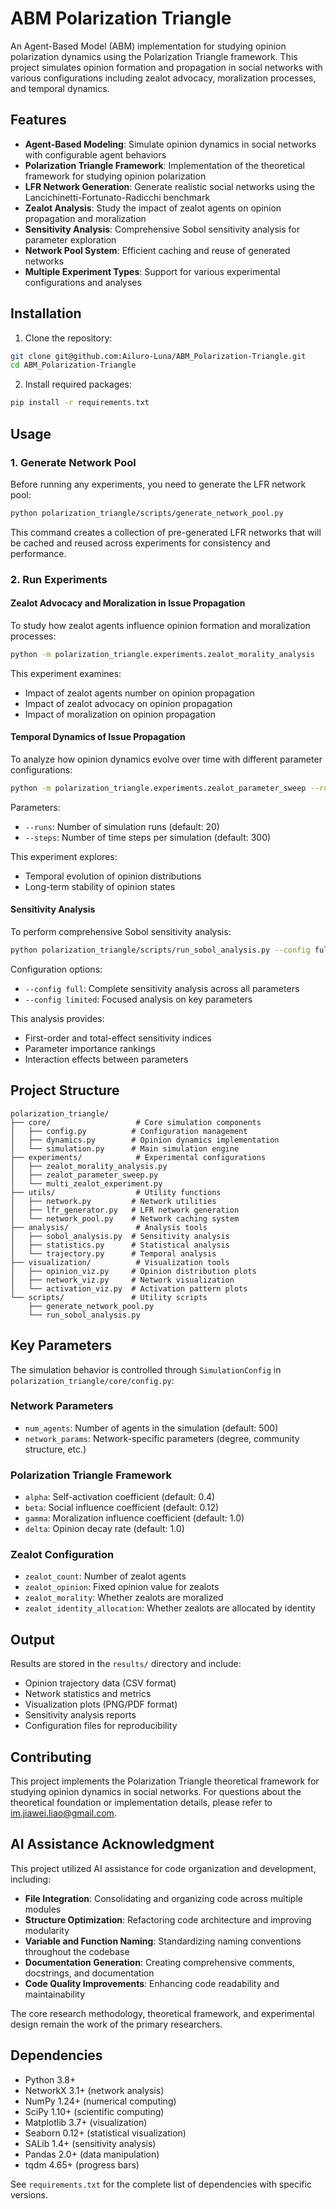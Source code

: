 # ABM Polarization Triangle

An Agent-Based Model (ABM) implementation for studying opinion polarization dynamics using the Polarization Triangle framework. This project simulates opinion formation and propagation in social networks with various configurations including zealot advocacy, moralization processes, and temporal dynamics.

## Features

- **Agent-Based Modeling**: Simulate opinion dynamics in social networks with configurable agent behaviors
- **Polarization Triangle Framework**: Implementation of the theoretical framework for studying opinion polarization
- **LFR Network Generation**: Generate realistic social networks using the Lancichinetti-Fortunato-Radicchi benchmark
- **Zealot Analysis**: Study the impact of zealot agents on opinion propagation and moralization
- **Sensitivity Analysis**: Comprehensive Sobol sensitivity analysis for parameter exploration
- **Network Pool System**: Efficient caching and reuse of generated networks
- **Multiple Experiment Types**: Support for various experimental configurations and analyses

## Installation

1. Clone the repository:
```bash
git clone git@github.com:Ailuro-Luna/ABM_Polarization-Triangle.git
cd ABM_Polarization-Triangle
```

2. Install required packages:
```bash
pip install -r requirements.txt
```

## Usage

### 1. Generate Network Pool

Before running any experiments, you need to generate the LFR network pool:

```bash
python polarization_triangle/scripts/generate_network_pool.py
```

This command creates a collection of pre-generated LFR networks that will be cached and reused across experiments for consistency and performance.

### 2. Run Experiments

#### Zealot Advocacy and Moralization in Issue Propagation

To study how zealot agents influence opinion formation and moralization processes:

```bash
python -m polarization_triangle.experiments.zealot_morality_analysis
```

This experiment examines:
- Impact of zealot agents number on opinion propagation
- Impact of zealot advocacy on opinion propagation
- Impact of moralization on opinion propagation

#### Temporal Dynamics of Issue Propagation

To analyze how opinion dynamics evolve over time with different parameter configurations:

```bash
python -m polarization_triangle.experiments.zealot_parameter_sweep --runs 20 --steps 300
```

Parameters:
- `--runs`: Number of simulation runs (default: 20)
- `--steps`: Number of time steps per simulation (default: 300)

This experiment explores:
- Temporal evolution of opinion distributions
- Long-term stability of opinion states

#### Sensitivity Analysis

To perform comprehensive Sobol sensitivity analysis:

```bash
python polarization_triangle/scripts/run_sobol_analysis.py --config full
```

Configuration options:
- `--config full`: Complete sensitivity analysis across all parameters
- `--config limited`: Focused analysis on key parameters

This analysis provides:
- First-order and total-effect sensitivity indices
- Parameter importance rankings
- Interaction effects between parameters

## Project Structure

```
polarization_triangle/
├── core/                   # Core simulation components
│   ├── config.py          # Configuration management
│   ├── dynamics.py        # Opinion dynamics implementation
│   └── simulation.py      # Main simulation engine
├── experiments/            # Experimental configurations
│   ├── zealot_morality_analysis.py
│   ├── zealot_parameter_sweep.py
│   └── multi_zealot_experiment.py
├── utils/                  # Utility functions
│   ├── network.py         # Network utilities
│   ├── lfr_generator.py   # LFR network generation
│   └── network_pool.py    # Network caching system
├── analysis/               # Analysis tools
│   ├── sobol_analysis.py  # Sensitivity analysis
│   ├── statistics.py      # Statistical analysis
│   └── trajectory.py      # Temporal analysis
├── visualization/          # Visualization tools
│   ├── opinion_viz.py     # Opinion distribution plots
│   ├── network_viz.py     # Network visualization
│   └── activation_viz.py  # Activation pattern plots
└── scripts/               # Utility scripts
    ├── generate_network_pool.py
    └── run_sobol_analysis.py
```

## Key Parameters

The simulation behavior is controlled through `SimulationConfig` in `polarization_triangle/core/config.py`:

### Network Parameters
- `num_agents`: Number of agents in the simulation (default: 500)
- `network_params`: Network-specific parameters (degree, community structure, etc.)

### Polarization Triangle Framework
- `alpha`: Self-activation coefficient (default: 0.4)
- `beta`: Social influence coefficient (default: 0.12)
- `gamma`: Moralization influence coefficient (default: 1.0)
- `delta`: Opinion decay rate (default: 1.0)

### Zealot Configuration
- `zealot_count`: Number of zealot agents
- `zealot_opinion`: Fixed opinion value for zealots
- `zealot_morality`: Whether zealots are moralized
- `zealot_identity_allocation`: Whether zealots are allocated by identity

## Output

Results are stored in the `results/` directory and include:
- Opinion trajectory data (CSV format)
- Network statistics and metrics
- Visualization plots (PNG/PDF format)
- Sensitivity analysis reports
- Configuration files for reproducibility

## Contributing

This project implements the Polarization Triangle theoretical framework for studying opinion dynamics in social networks. For questions about the theoretical foundation or implementation details, please refer to im.jiawei.liao@gmail.com.

## AI Assistance Acknowledgment

This project utilized AI assistance for code organization and development, including:
- **File Integration**: Consolidating and organizing code across multiple modules
- **Structure Optimization**: Refactoring code architecture and improving modularity
- **Variable and Function Naming**: Standardizing naming conventions throughout the codebase
- **Documentation Generation**: Creating comprehensive comments, docstrings, and documentation
- **Code Quality Improvements**: Enhancing code readability and maintainability

The core research methodology, theoretical framework, and experimental design remain the work of the primary researchers.

## Dependencies

- Python 3.8+
- NetworkX 3.1+ (network analysis)
- NumPy 1.24+ (numerical computing)
- SciPy 1.10+ (scientific computing)
- Matplotlib 3.7+ (visualization)
- Seaborn 0.12+ (statistical visualization)
- SALib 1.4+ (sensitivity analysis)
- Pandas 2.0+ (data manipulation)
- tqdm 4.65+ (progress bars)

See `requirements.txt` for the complete list of dependencies with specific versions.
